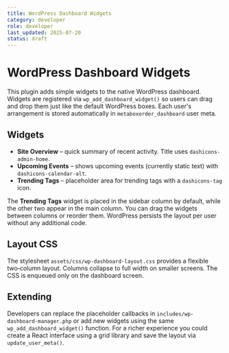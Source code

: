```yaml
---
title: WordPress Dashboard Widgets
category: developer
role: developer
last_updated: 2025-07-20
status: draft
---
```

# WordPress Dashboard Widgets

This plugin adds simple widgets to the native WordPress dashboard. Widgets are registered via `wp_add_dashboard_widget()` so users can drag and drop them just like the default WordPress boxes. Each user's arrangement is stored automatically in `metaboxorder_dashboard` user meta.

## Widgets
- **Site Overview** – quick summary of recent activity. Title uses `dashicons-admin-home`.
- **Upcoming Events** – shows upcoming events (currently static text) with `dashicons-calendar-alt`.
- **Trending Tags** – placeholder area for trending tags with a `dashicons-tag` icon.

The **Trending Tags** widget is placed in the sidebar column by default, while the other two appear in the main column. You can drag the widgets between columns or reorder them. WordPress persists the layout per user without any additional code.

## Layout CSS
The stylesheet `assets/css/wp-dashboard-layout.css` provides a flexible two‑column layout. Columns collapse to full width on smaller screens. The CSS is enqueued only on the dashboard screen.

## Extending
Developers can replace the placeholder callbacks in `includes/wp-dashboard-manager.php` or add new widgets using the same `wp_add_dashboard_widget()` function. For a richer experience you could create a React interface using a grid library and save the layout via `update_user_meta()`.